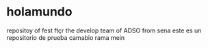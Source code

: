 # holamundo
repositoy of fest ftçr the develop team of ADSO from sena 
este es un repositorio de prueba 
camabio rama mein 
